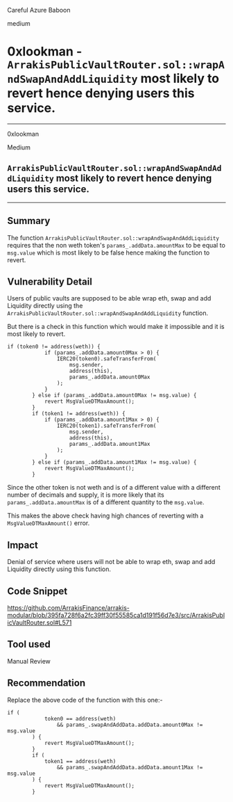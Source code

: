 Careful Azure Baboon

medium

# 0xlookman -  `ArrakisPublicVaultRouter.sol::wrapAndSwapAndAddLiquidity` most likely to revert hence denying users this service.

---
0xlookman

Medium 

## `ArrakisPublicVaultRouter.sol::wrapAndSwapAndAddLiquidity` most likely to revert hence denying users this service. 
---

## Summary
The function `ArrakisPublicVaultRouter.sol::wrapAndSwapAndAddLiquidity` requires that the non weth token's `params_.addData.amountMax` to be equal to `msg.value` which is most likely to be false hence making the function to revert. 

## Vulnerability Detail
Users of public vaults are supposed to be able wrap eth, swap and add Liquidity directly using the `ArrakisPublicVaultRouter.sol::wrapAndSwapAndAddLiquidity` function. 

But there is a check in this function which would make it impossible and it is most likely to revert. 

```Solidity
if (token0 != address(weth)) {
            if (params_.addData.amount0Max > 0) {
                IERC20(token0).safeTransferFrom(
                    msg.sender,
                    address(this),
                    params_.addData.amount0Max
                );
            }
        } else if (params_.addData.amount0Max != msg.value) {
            revert MsgValueDTMaxAmount();
        }
        if (token1 != address(weth)) {
            if (params_.addData.amount1Max > 0) {
                IERC20(token1).safeTransferFrom(
                    msg.sender,
                    address(this),
                    params_.addData.amount1Max
                );
            }
        } else if (params_.addData.amount1Max != msg.value) {
            revert MsgValueDTMaxAmount();
        }

```

Since the other token is not weth and is of a different value with a different number of decimals and supply, it is more likely that its `params_.addData.amountMax` is of a different quantity to the `msg.value`. 

This makes the above check having high chances of reverting with a `MsgValueDTMaxAmount()` error. 

## Impact
Denial of service where users will not be able to wrap eth, swap and add Liquidity directly using this function. 

## Code Snippet
https://github.com/ArrakisFinance/arrakis-modular/blob/395fa728f6a2fc39ff30f55585ca1d191f56d7e3/src/ArrakisPublicVaultRouter.sol#L571

## Tool used

Manual Review

## Recommendation
Replace the above code of the function with this one:-
```Solidity
if (
            token0 == address(weth)
                && params_.swapAndAddData.addData.amount0Max != msg.value
        ) {
            revert MsgValueDTMaxAmount();
        }
        if (
            token1 == address(weth)
                && params_.swapAndAddData.addData.amount1Max != msg.value
        ) {
            revert MsgValueDTMaxAmount();
        }
```